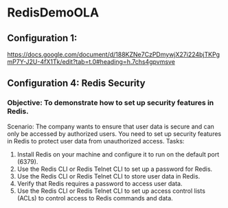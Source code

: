 # RedisDemoOLA
## Configuration 1:
https://docs.google.com/document/d/188KZNe7CzPDmywjX27i224bjTKPgmP7Y-J2U-4fX1Tk/edit?tab=t.0#heading=h.7chs4gpvmsve 
## Configuration 4: Redis Security
### Objective: To demonstrate how to set up security features in Redis.
Scenario: The company wants to ensure that user data is secure and can only be accessed by
authorized users. You need to set up security features in Redis to protect user data from
unauthorized access.
Tasks:
1. Install Redis on your machine and configure it to run on the default port (6379).
2. Use the Redis CLI or Redis Telnet CLI to set up a password for Redis.
3. Use the Redis CLI or Redis Telnet CLI to store user data in Redis.
4. Verify that Redis requires a password to access user data.
5. Use the Redis CLI or Redis Telnet CLI to set up access control lists (ACLs) to control
access to Redis commands and data.
